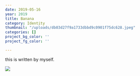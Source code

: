 ```yaml
---
date: 2019-05-16
year: 2019
title: Banana
category: Identity
thumbnail: "/uploads/db03d27f9a1733dbbd9c0901f75dc628.jpeg"
categories: []
project_bg_color: ''
project_fg_color: ''

---
```

this is written by myself.

![](/uploads/mike-dorner-173502-unsplash.jpg)